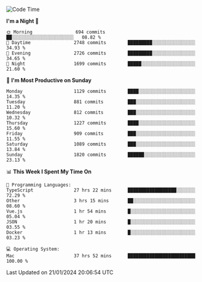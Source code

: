 <!--START_SECTION:waka-->
![Code Time](http://img.shields.io/badge/Code%20Time-3%2C565%20hrs%2059%20mins-blue)

**I'm a Night 🦉** 

```text
🌞 Morning                694 commits         ██░░░░░░░░░░░░░░░░░░░░░░░   08.82 % 
🌆 Daytime                2748 commits        █████████░░░░░░░░░░░░░░░░   34.93 % 
🌃 Evening                2726 commits        █████████░░░░░░░░░░░░░░░░   34.65 % 
🌙 Night                  1699 commits        █████░░░░░░░░░░░░░░░░░░░░   21.60 % 
```
📅 **I'm Most Productive on Sunday** 

```text
Monday                   1129 commits        ████░░░░░░░░░░░░░░░░░░░░░   14.35 % 
Tuesday                  881 commits         ███░░░░░░░░░░░░░░░░░░░░░░   11.20 % 
Wednesday                812 commits         ███░░░░░░░░░░░░░░░░░░░░░░   10.32 % 
Thursday                 1227 commits        ████░░░░░░░░░░░░░░░░░░░░░   15.60 % 
Friday                   909 commits         ███░░░░░░░░░░░░░░░░░░░░░░   11.55 % 
Saturday                 1089 commits        ███░░░░░░░░░░░░░░░░░░░░░░   13.84 % 
Sunday                   1820 commits        ██████░░░░░░░░░░░░░░░░░░░   23.13 % 
```


📊 **This Week I Spent My Time On** 

```text
💬 Programming Languages: 
TypeScript               27 hrs 22 mins      ██████████████████░░░░░░░   72.29 % 
Other                    3 hrs 15 mins       ██░░░░░░░░░░░░░░░░░░░░░░░   08.60 % 
Vue.js                   1 hr 54 mins        █░░░░░░░░░░░░░░░░░░░░░░░░   05.04 % 
JSON                     1 hr 20 mins        █░░░░░░░░░░░░░░░░░░░░░░░░   03.55 % 
Docker                   1 hr 13 mins        █░░░░░░░░░░░░░░░░░░░░░░░░   03.23 % 

💻 Operating System: 
Mac                      37 hrs 52 mins      █████████████████████████   100.00 % 
```


 Last Updated on 21/01/2024 20:06:54 UTC
<!--END_SECTION:waka-->
